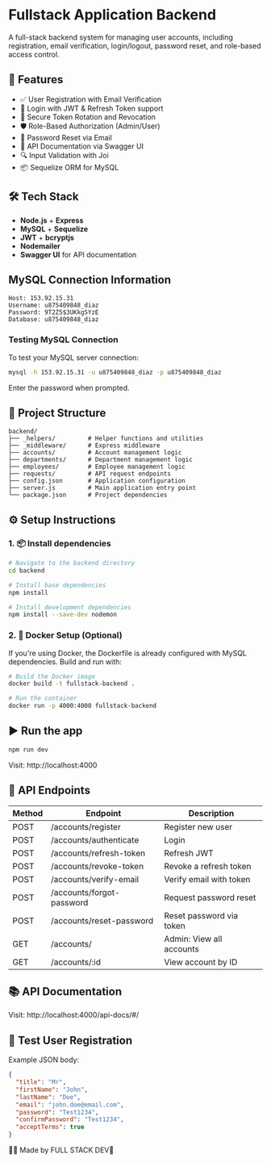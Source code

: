# Fullstack Application Backend

A full-stack backend system for managing user accounts, including registration, email verification, login/logout, password reset, and role-based access control.

## 🚀 Features

- ✅ User Registration with Email Verification
- 🔐 Login with JWT & Refresh Token support
- 🔁 Secure Token Rotation and Revocation
- 🛡️ Role-Based Authorization (Admin/User)
- 📩 Password Reset via Email
- 📄 API Documentation via Swagger UI
- 🔍 Input Validation with Joi
- 📦 Sequelize ORM for MySQL

## 🛠️ Tech Stack

- **Node.js** + **Express**
- **MySQL** + **Sequelize**
- **JWT** + **bcryptjs**
- **Nodemailer**
- **Swagger UI** for API documentation

## MySQL Connection Information

```
Host: 153.92.15.31
Username: u875409848_diaz
Password: 9T2Z5$3UKkgSYzE
Database: u875409848_diaz
```

### Testing MySQL Connection

To test your MySQL server connection:

```bash
mysql -h 153.92.15.31 -u u875409848_diaz -p u875409848_diaz
```

Enter the password when prompted.

## 📁 Project Structure

```
backend/
├── _helpers/         # Helper functions and utilities
├── _middleware/      # Express middleware
├── accounts/         # Account management logic
├── departments/      # Department management logic
├── employees/        # Employee management logic
├── requests/         # API request endpoints
├── config.json       # Application configuration
├── server.js         # Main application entry point
└── package.json      # Project dependencies
```

## ⚙️ Setup Instructions

### 1. 📦 Install dependencies

```bash
# Navigate to the backend directory
cd backend

# Install base dependencies
npm install

# Install development dependencies
npm install --save-dev nodemon
```

### 2. 🐳 Docker Setup (Optional)

If you're using Docker, the Dockerfile is already configured with MySQL dependencies. Build and run with:

```bash
# Build the Docker image
docker build -t fullstack-backend .

# Run the container
docker run -p 4000:4000 fullstack-backend
```

## ▶️ Run the app

```bash
npm run dev
```

Visit: http://localhost:4000

## 🔑 API Endpoints

| Method | Endpoint                  | Description                  |
|--------|---------------------------|------------------------------|
| POST   | /accounts/register        | Register new user            |
| POST   | /accounts/authenticate    | Login                        |
| POST   | /accounts/refresh-token   | Refresh JWT                  |
| POST   | /accounts/revoke-token    | Revoke a refresh token       |
| POST   | /accounts/verify-email    | Verify email with token      |
| POST   | /accounts/forgot-password | Request password reset       |
| POST   | /accounts/reset-password  | Reset password via token     |
| GET    | /accounts/                | Admin: View all accounts     |
| GET    | /accounts/:id             | View account by ID           |

## 📚 API Documentation

Visit: http://localhost:4000/api-docs/#/

## 🧪 Test User Registration
Example JSON body:
```json
{
  "title": "Mr",
  "firstName": "John",
  "lastName": "Doe",
  "email": "john.doe@email.com",
  "password": "Test1234",
  "confirmPassword": "Test1234",
  "acceptTerms": true
}
```

👨‍💻 Made by
FULL STACK DEV🚀
